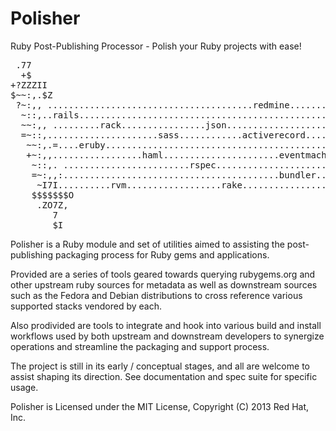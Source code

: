 Polisher
======================
Ruby Post-Publishing Processor - Polish your Ruby projects with ease!

<pre>
 .77                                                                 7.         
  +$                                                                 =~         
+?ZZZII                                                           .Z$$$$$$      
$~~:,.$Z                                                           $~~:,.7      
 ?~:,, .......................................redmine...............=~:,,.      
  ~::,..rails.......................................................~~:,.      
  ~~:,, .........rack................json...........................=~:,,      
  =~::,.....................sass............activerecord..............~::,.     
   ~~:,.=....eruby...................................................~~:,.~    
   +~:,,.................haml......................eventmachine.......?~::,.    
    ~::,. ........................rspec................................~~:,.:   
    =~:,,:.........................................bundler.............~~:,,    
     ~I7I..........rvm..................rake...........................,~7?II   
    $$$$$$$O                                                           $$$$$$$$ 
     .ZO7Z,                                                             .+ZIZ.  
        7                                                                  7    
        $I                                                                 ZI   
</pre>

Polisher is a Ruby module and set of utilities aimed to assisting the post-publishing
packaging process for Ruby gems and applications.

Provided are a series of tools geared towards querying rubygems.org and other upstream
ruby sources for metadata as well as downstream sources such as the Fedora and Debian
distributions to cross reference various supported stacks vendored by each.

Also prodivided are tools to integrate and hook into various build and install workflows
used by both upstream and downstream developers to synergize operations and streamline
the packaging and support process.

The project is still in its early / conceptual stages, and all are welcome to assist
shaping its direction. See documentation and spec suite for specific usage.

Polisher is Licensed under the MIT License, Copyright (C) 2013 Red Hat, Inc.
